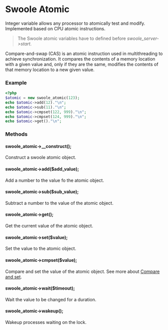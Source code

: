 # Swoole Atomic

Integer variable allows any processor to atomically test and modify. Implemented based on CPU atomic instructions. 

> The Swoole atomic variables have to defined before *swoole_server->start*.

Compare-and-swap (CAS) is an atomic instruction used in multithreading to achieve synchronization. It compares the contents of a memory location with a given value and, only if they are the same, modifies the contents of that memory location to a new given value. 

### Example

``` php
<?php
$atomic = new swoole_atomic(123);
echo $atomic->add(12)."\n";
echo $atomic->sub(11)."\n";
echo $atomic->cmpset(122, 999)."\n";
echo $atomic->cmpset(124, 999)."\n";
echo $atomic->get()."\n";
```

### Methods

#### swoole_atomic->__construct();

Construct a swoole atomic object.

#### swoole_atomic->add($add_value);

Add a number to the value fo the atomic object.

#### swoole_atomic->sub($sub_value);

Subtract a number to the value of the atomic object.

#### swoole_atomic->get();

Get the current value of the atomic object.

#### swoole_atomic->set($value);

Set the value to the atomic object.

#### swoole_atomic->cmpset($value);

Compare and set the value of the atomic object. See more about [Compare and set](https://en.wikipedia.org/wiki/Compare-and-swap).

#### swoole_atomic->wait($timeout);

Wait the value to be changed for a duration.

#### swoole_atomic->wakeup();

Wakeup processes waiting on the lock.

